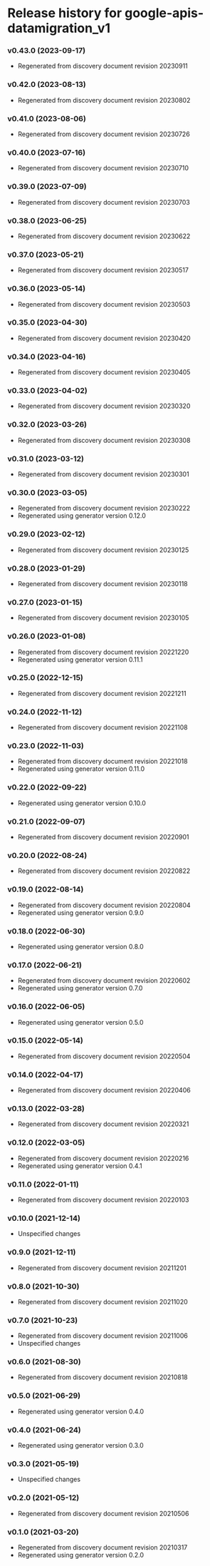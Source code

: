 # Release history for google-apis-datamigration_v1

### v0.43.0 (2023-09-17)

* Regenerated from discovery document revision 20230911

### v0.42.0 (2023-08-13)

* Regenerated from discovery document revision 20230802

### v0.41.0 (2023-08-06)

* Regenerated from discovery document revision 20230726

### v0.40.0 (2023-07-16)

* Regenerated from discovery document revision 20230710

### v0.39.0 (2023-07-09)

* Regenerated from discovery document revision 20230703

### v0.38.0 (2023-06-25)

* Regenerated from discovery document revision 20230622

### v0.37.0 (2023-05-21)

* Regenerated from discovery document revision 20230517

### v0.36.0 (2023-05-14)

* Regenerated from discovery document revision 20230503

### v0.35.0 (2023-04-30)

* Regenerated from discovery document revision 20230420

### v0.34.0 (2023-04-16)

* Regenerated from discovery document revision 20230405

### v0.33.0 (2023-04-02)

* Regenerated from discovery document revision 20230320

### v0.32.0 (2023-03-26)

* Regenerated from discovery document revision 20230308

### v0.31.0 (2023-03-12)

* Regenerated from discovery document revision 20230301

### v0.30.0 (2023-03-05)

* Regenerated from discovery document revision 20230222
* Regenerated using generator version 0.12.0

### v0.29.0 (2023-02-12)

* Regenerated from discovery document revision 20230125

### v0.28.0 (2023-01-29)

* Regenerated from discovery document revision 20230118

### v0.27.0 (2023-01-15)

* Regenerated from discovery document revision 20230105

### v0.26.0 (2023-01-08)

* Regenerated from discovery document revision 20221220
* Regenerated using generator version 0.11.1

### v0.25.0 (2022-12-15)

* Regenerated from discovery document revision 20221211

### v0.24.0 (2022-11-12)

* Regenerated from discovery document revision 20221108

### v0.23.0 (2022-11-03)

* Regenerated from discovery document revision 20221018
* Regenerated using generator version 0.11.0

### v0.22.0 (2022-09-22)

* Regenerated using generator version 0.10.0

### v0.21.0 (2022-09-07)

* Regenerated from discovery document revision 20220901

### v0.20.0 (2022-08-24)

* Regenerated from discovery document revision 20220822

### v0.19.0 (2022-08-14)

* Regenerated from discovery document revision 20220804
* Regenerated using generator version 0.9.0

### v0.18.0 (2022-06-30)

* Regenerated using generator version 0.8.0

### v0.17.0 (2022-06-21)

* Regenerated from discovery document revision 20220602
* Regenerated using generator version 0.7.0

### v0.16.0 (2022-06-05)

* Regenerated using generator version 0.5.0

### v0.15.0 (2022-05-14)

* Regenerated from discovery document revision 20220504

### v0.14.0 (2022-04-17)

* Regenerated from discovery document revision 20220406

### v0.13.0 (2022-03-28)

* Regenerated from discovery document revision 20220321

### v0.12.0 (2022-03-05)

* Regenerated from discovery document revision 20220216
* Regenerated using generator version 0.4.1

### v0.11.0 (2022-01-11)

* Regenerated from discovery document revision 20220103

### v0.10.0 (2021-12-14)

* Unspecified changes

### v0.9.0 (2021-12-11)

* Regenerated from discovery document revision 20211201

### v0.8.0 (2021-10-30)

* Regenerated from discovery document revision 20211020

### v0.7.0 (2021-10-23)

* Regenerated from discovery document revision 20211006
* Unspecified changes

### v0.6.0 (2021-08-30)

* Regenerated from discovery document revision 20210818

### v0.5.0 (2021-06-29)

* Regenerated using generator version 0.4.0

### v0.4.0 (2021-06-24)

* Regenerated using generator version 0.3.0

### v0.3.0 (2021-05-19)

* Unspecified changes

### v0.2.0 (2021-05-12)

* Regenerated from discovery document revision 20210506

### v0.1.0 (2021-03-20)

* Regenerated from discovery document revision 20210317
* Regenerated using generator version 0.2.0

